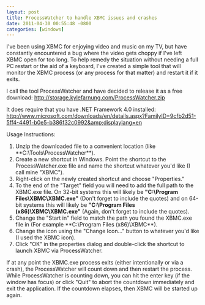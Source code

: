 ```yaml
---
layout: post
title: ProcessWatcher to handle XBMC issues and crashes
date: 2011-04-30 00:55:48 -0800
categories: [windows]
---
```

I've been using XBMC for enjoying video and music on my TV, but have constantly encountered a bug where the video gets choppy if I've left XBMC open for too long.  To help remedy the situation without needing a full PC restart or the aid of a keyboard, I've created a simple tool that will monitor the XBMC process (or any process for that matter) and restart it if it exits.

I call the tool ProcessWatcher and have decided to release it as a free download:
<http://storage.kylefarnung.com/ProcessWatcher.zip>

It does require that you have .NET Framework 4.0 installed:
<http://www.microsoft.com/downloads/en/details.aspx?FamilyID=9cfb2d51-5ff4-4491-b0e5-b386f32c0992&amp;displaylang=en>

Usage Instructions:

1.  Unzip the downloaded file to a convenient location (like **C:\Tools\ProcessWatcher\**).
2.  Create a new shortcut in Windows.  Point the shortcut to the ProcessWatcher.exe file and name the shortcut whatever you'd like (I call mine "XBMC").
3.  Right-click on the newly created shortcut and choose "Properties."
4.  To the end of the "Target" field you will need to add the full path to the XBMC.exe file.  On 32-bit systems this will likely be **"C:\Program Files\XBMC\XBMC.exe"** (Don't forget to include the quotes) and on 64-bit systems this will likely be **"C:\Program Files (x86)\XBMC\XBMC.exe"** (Again, don't forget to include the quotes).
5.  Change the "Start in" field to match the path you found the XBMC.exe file in (For example **C:\Program Files (x86)\XBMC\**).
6.  Change the icon using the "Change Icon..." button to whatever you'd like (I used the XBMC icon).
7.  Click "OK" in the properties dialog and double-click the shortcut to launch XBMC via ProcessWatcher.

If at any point the XBMC.exe process exits (either intentionally or via a crash), the ProcessWatcher will count down and then restart the process.  While ProcessWatcher is counting down, you can hit the enter key (if the window has focus) or click "Quit" to abort the countdown immediately and exit the application.  If the countdown elapses, then XBMC will be started up again.